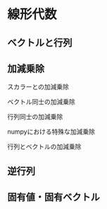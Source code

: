 <!--
Since : 2018/06/25
Update: <2018/06/25>
-->

# 線形代数

## ベクトルと行列


## 加減乗除

スカラーとの加減乗除

ベクトル同士の加減乗除

行列同士の加減乗除

numpyにおける特殊な加減乗除

行列とベクトルの加減乗除

## 逆行列

## 固有値・固有ベクトル
